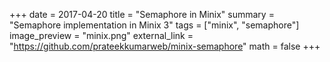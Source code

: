 +++
date = 2017-04-20
title = "Semaphore in Minix"
summary = "Semaphore implementation in Minix 3"
tags = ["minix", "semaphore"]
image_preview = "minix.png"
external_link = "https://github.com/prateekkumarweb/minix-semaphore"
math = false
+++

